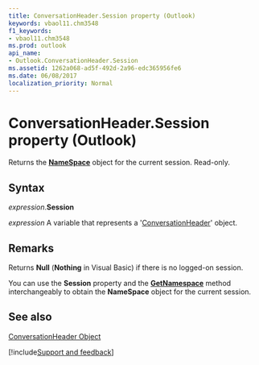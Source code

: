 ```yaml
---
title: ConversationHeader.Session property (Outlook)
keywords: vbaol11.chm3548
f1_keywords:
- vbaol11.chm3548
ms.prod: outlook
api_name:
- Outlook.ConversationHeader.Session
ms.assetid: 1262a068-ad5f-492d-2a96-edc365956fe6
ms.date: 06/08/2017
localization_priority: Normal
---
```



# ConversationHeader.Session property (Outlook)

Returns the  **[NameSpace](Outlook.NameSpace.md)** object for the current session. Read-only.


## Syntax

_expression_.**Session**

_expression_ A variable that represents a '[ConversationHeader](Outlook.ConversationHeader.md)' object.


## Remarks

Returns  **Null** (**Nothing** in Visual Basic) if there is no logged-on session.

You can use the  **Session** property and the **[GetNamespace](Outlook.Application.GetNamespace.md)** method interchangeably to obtain the **NameSpace** object for the current session.


## See also


[ConversationHeader Object](Outlook.ConversationHeader.md)

[!include[Support and feedback](~/includes/feedback-boilerplate.md)]